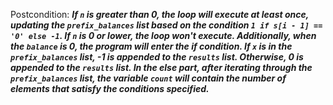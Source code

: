 Postcondition: ***If `n` is greater than 0, the loop will execute at least once, updating the `prefix_balances` list based on the condition `1 if s[i - 1] == '0' else -1`. If `n` is 0 or lower, the loop won't execute. Additionally, when the `balance` is 0, the program will enter the if condition. If `x` is in the `prefix_balances` list, -1 is appended to the `results` list. Otherwise, 0 is appended to the `results` list. In the else part, after iterating through the `prefix_balances` list, the variable `count` will contain the number of elements that satisfy the conditions specified.***